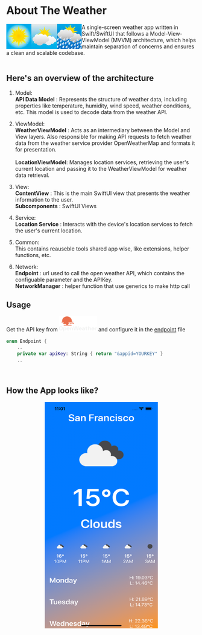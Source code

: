# About The Weather

<img align="left" width="200" height="66" src="weather.png">

A single-screen weather app written in Swift/SwiftUI that follows a Model-View-ViewModel (MVVM) architecture, 
which helps maintain separation of concerns and ensures a clean and scalable codebase. <br> <br>
 
## Here's an overview of the architecture

1. Model:<br>
**API Data Model** : Represents the structure of weather data, including properties like temperature, humidity, wind speed, weather conditions, etc. This model is used to decode data from the weather API. <br>

2. ViewModel:<br>
**WeatherViewModel** : Acts as an intermediary between the Model and View layers. Also responsible for making API requests to fetch weather data from the weather service provider OpenWeatherMap and formats it for presentation.<br></br>
**LocationViewModel**: Manages location services, retrieving the user's current location and passing it to the WeatherViewModel for weather data retrieval. <br>

3. View:<br>
**ContentView** : This is the main SwiftUI view that presents the weather information to the user.</br>
**Subcomponents** : SwiftUI Views

4. Service:<br>
**Location Service** : Interacts with the device's location services to fetch the user's current location.</br>

5. Common:<br>
This contains reauseble tools shared app wise, like extensions, helper functions, etc.</br>

5. Network:<br>
**Endpoint** : url used to call the open weather API, which contains the configuable parameter and the APIKey.</br>
**NetworkManager** : helper function that use generics to make http call

## Usage
Get the API key from [<img width="100" height="40" src="open_weather_logo.png">](https://openweathermap.org/api) and configure it in the [endpoint](https://github.com/salvatop/AboutTheWeather/blob/main/AboutTheWeather/Network/Endpoint.swift) file
</br>
```Swift
enum Endpoint {
    ..
    private var apiKey: String { return "&appid=YOURKEY" }
    ..
```
</br>

## How the App looks like?

<p align="center">
  <img width="300" height="600" src="app_screenshot.png">
</p>
